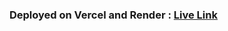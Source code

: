 <h3> Deployed on Vercel and Render : 
  <a href = "https://medishop-industrial-training-project.vercel.app" target="_blank">
   Live Link
  </a>
</h2>

